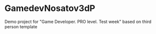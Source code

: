 # GamedevNosatov3dP
 Demo project for "Game Developer. PRO level. Test week" based on third person template 
